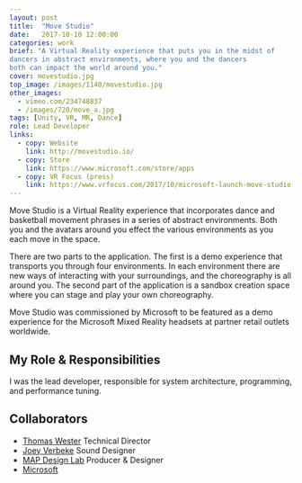 ```yaml
---
layout: post
title:  "Move Studio"
date:   2017-10-10 12:00:00
categories: work
brief: "A Virtual Reality experience that puts you in the midst of
dancers in abstract environments, where you and the dancers
both can impact the world around you."
cover: movestudio.jpg
top_image: /images/1140/movestudio.jpg
other_images:
  - vimeo.com/234748837
  - /images/720/move_a.jpg
tags: [Unity, VR, MR, Dance]
role: Lead Developer
links:
  - copy: Website
    link: http://movestudio.io/
  - copy: Store
    link: https://www.microsoft.com/store/apps
  - copy: VR Focus (press)
    link: https://www.vrfocus.com/2017/10/microsoft-launch-move-studio-to-convince-vr-naysayers/
---
```


Move Studio is a Virtual Reality experience that incorporates dance and basketball movement phrases in a series of abstract environments. Both you and the avatars around you effect the various environments as you each move in the space.

There are two parts to the application. The first is a demo experience that transports you through four environments. In each environment there are new ways of interacting with your surroundings, and the choreography is all around you. The second part of the application is a sandbox creation space where you can stage and play your own choreography.

Move Studio was commissioned by Microsoft to be featured as a demo experience for the Microsoft Mixed Reality headsets at partner retail outlets worldwide.

## My Role & Responsibilities
I was the lead developer, responsible for system architecture, programming, and performance tuning.

## Collaborators
* [Thomas Wester][tw] Technical Director
* [Joey Verbeke][jv] Sound Designer
* [MAP Design Lab][mdl] Producer & Designer
* [Microsoft][ms]

[mdl]: http://mapdesignlab.com/
[tw]: http://thomaswester.com/
[ms]: https://www.microsoft.com/
[jv]: http://www.joeyverbeke.com/
